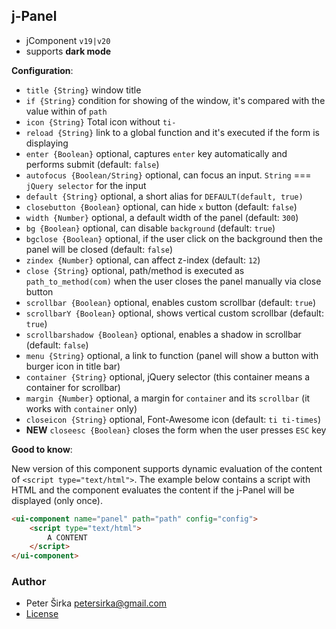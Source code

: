 ## j-Panel

- jComponent `v19|v20`
- supports __dark mode__

__Configuration__:

- `title {String}` window title
- `if {String}` condition for showing of the window, it's compared with the value within of `path`
- `icon {String}` Total icon without `ti-`
- `reload {String}` link to a global function and it's executed if the form is displaying
- `enter {Boolean}` optional, captures `enter` key automatically and performs submit (default: `false`)
- `autofocus {Boolean/String}` optional, can focus an input. `String` === `jQuery selector` for the input
- `default {String}` optional, a short alias for `DEFAULT(default, true)`
- `closebutton {Boolean}` optional, can hide `x` button (default: `false`)
- `width {Number}` optional, a default width of the panel (default: `300`)
- `bg {Boolean}` optional, can disable `background` (default: `true`)
- `bgclose {Boolean}` optional, if the user click on the background then the panel will be closed (default: `false`)
- `zindex {Number}` optional, can affect z-index (default: `12`)
- `close {String}` optional, path/method is executed as `path_to_method(com)` when the user closes the panel manually via close button
- `scrollbar {Boolean}` optional, enables custom scrollbar (default: `true`)
- `scrollbarY {Boolean}` optional, shows vertical custom scrollbar (default: `true`)
- `scrollbarshadow {Boolean}` optional, enables a shadow in scrollbar (default: `false`)
- `menu {String}` optional, a link to function (panel will show a button with burger icon in title bar)
- `container {String}` optional, jQuery selector (this container means a container for scrollbar)
- `margin {Number}` optional, a margin for `container` and its `scrollbar` (it works with `container` only)
- `closeicon {String}` optional, Font-Awesome icon (default: `ti ti-times`)
- __NEW__ `closeesc {Boolean}` closes the form when the user presses `ESC` key

__Good to know__:

New version of this component supports dynamic evaluation of the content of `<script type="text/html">`. The example below contains a script with HTML and the component evaluates the content if the j-Panel will be displayed (only once).

```html
<ui-component name="panel" path="path" config="config">
	<script type="text/html">
		A CONTENT
	</script>
</ui-component>
```

### Author

- Peter Širka <petersirka@gmail.com>
- [License](https://www.totaljs.com/license/)